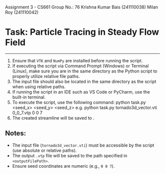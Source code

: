 Assignment 3 - CS661
Group No.: 76
Krishna Kumar Bais (241110038)
Milan Roy (241110042)


# Task: Particle Tracing in Steady Flow Field 
---------------------------------------------
1. Ensure that `VTK` and `NumPy` are installed before running the script.
2. If executing the script via Command Prompt (Windows) or Terminal (Linux), make sure you are in the
   same directory as the Python script to properly utilize relative file paths.
3. The input file should also be located in the same directory as the script when using relative paths.
4. If running the script in an IDE such as VS Code or PyCharm, use the built-in terminal.
5. To execute the script, use the following command:
   python task.py <inputFilePath> <outputFilePath> <seed_x> <seed_y> <seed_z>
   e.g. python task.py tornado3d_vector.vti 0_0_7.vtp 0 0 7
6. The created streamline will be saved to <outputFilePath>.


## Notes:  
- The input file (`tornado3d_vector.vti`) must be accessible by the script (use absolute or relative paths).  
- The output `.vtp` file will be saved to the path specified in `<outputFilePath>`.  
- Ensure seed coordinates are numeric (e.g., `0 0 7`).  

